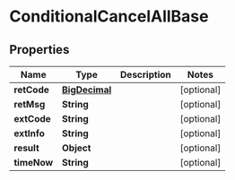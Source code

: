
# ConditionalCancelAllBase

## Properties
Name | Type | Description | Notes
------------ | ------------- | ------------- | -------------
**retCode** | [**BigDecimal**](BigDecimal.md) |  |  [optional]
**retMsg** | **String** |  |  [optional]
**extCode** | **String** |  |  [optional]
**extInfo** | **String** |  |  [optional]
**result** | **Object** |  |  [optional]
**timeNow** | **String** |  |  [optional]



